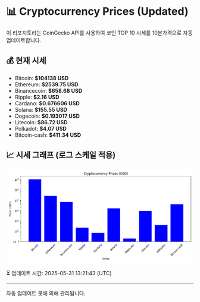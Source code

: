 
# 📊 Cryptocurrency Prices (Updated)

이 리포지토리는 CoinGecko API를 사용하여 코인 TOP 10 시세를 10분가격으로 자동 업데이트합니다.

## 💰 현재 시세
- Bitcoin: **$104138 USD**
- Ethereum: **$2539.75 USD**
- Binancecoin: **$658.68 USD**
- Ripple: **$2.16 USD**
- Cardano: **$0.676606 USD**
- Solana: **$155.55 USD**
- Dogecoin: **$0.193017 USD**
- Litecoin: **$86.72 USD**
- Polkadot: **$4.07 USD**
- Bitcoin-cash: **$411.34 USD**

## 📈 시세 그래프 (로그 스케일 적용)
![Crypto Prices](crypto_prices.png)

⏳ 업데이트 시간: 2025-05-31 13:21:43 (UTC)

---
자동 업데이트 봇에 의해 관리됩니다.
